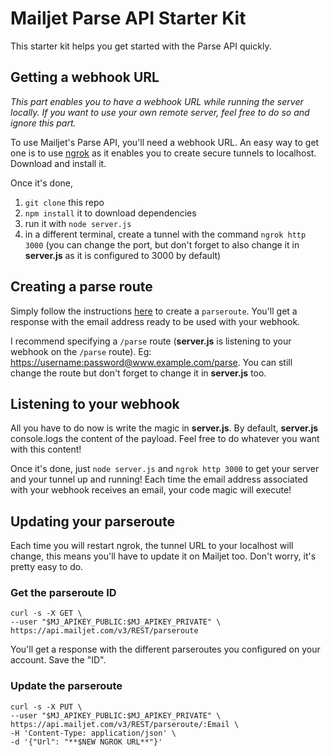 Mailjet Parse API Starter Kit
==

This starter kit helps you get started with the Parse API quickly.

Getting a webhook URL
--
*This part enables you to have a webhook URL while running the server locally. If you want to use your own remote server, feel free to do so and ignore this part.*

To use Mailjet's Parse API, you'll need a webhook URL. An easy way to get one is to use [ngrok](https://ngrok.com/) as it enables you to create secure tunnels to localhost. Download and install it.

Once it's done,

  1. `git clone` this repo
  2. `npm install` it to download dependencies
  3. run it with `node server.js`
  4. in a different terminal, create a tunnel with the command `ngrok http 3000` (you can change the port, but don't forget to also change it in **server.js** as it is configured to 3000 by default)

Creating a parse route
--
Simply follow the instructions [here](http://dev.mailjet.com/guides/?shell#basic-setup) to create a `parseroute`. You'll get a response with the email address ready to be used with your webhook.

I recommend specifying a `/parse` route (**server.js** is listening to your webhook on the `/parse` route). Eg: [https://username:password@www.example.com/parse](). You can still change the route but don't forget to change it in **server.js** too.

Listening to your webhook
--
All you have to do now is write the magic in **server.js**. By default, **server.js** console.logs the content of the payload. Feel free to do whatever you want with this content!  

Once it's done, just `node server.js` and `ngrok http 3000` to get your server and your tunnel up and running! Each time the email address associated with your webhook receives an email, your code magic will execute!

Updating your parseroute
--
Each time you will restart ngrok, the tunnel URL to your localhost will change, this means you'll have to update it on Mailjet too. Don't worry, it's pretty easy to do.

### Get the parseroute ID
```
curl -s -X GET \
--user "$MJ_APIKEY_PUBLIC:$MJ_APIKEY_PRIVATE" \
https://api.mailjet.com/v3/REST/parseroute
```
You'll get a response with the different parseroutes you configured on your account. Save the "ID".

### Update the parseroute
```
curl -s -X PUT \
--user "$MJ_APIKEY_PUBLIC:$MJ_APIKEY_PRIVATE" \
https://api.mailjet.com/v3/REST/parseroute/:Email \
-H 'Content-Type: application/json' \
-d '{"Url": "**$NEW NGROK URL**"}'
```

